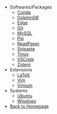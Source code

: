 - Softwares/Packages
    - [Conda](shortcuts/conda_commands.md)
    - [DolphinDB](shortcuts/dolphindb_commands.md)
    - [Edge](shortcuts/edge_shortcuts.md)
    - [Git](shortcuts/git_commands.md)
    - [MySQL](shortcuts/mysql_commands.md)
    - [Pip](shortcuts/pip_commands.md)
    - [ReadPaper](shortcuts/readpaper_shortcuts.md)
    - [Snipaste](shortcuts/snipaste_shortcuts.md)
    - [Tmux](shortcuts/tmux_commands.md)
    - [VSCode](shortcuts/vscode_shortcuts.md)
    - [Zotero](shortcuts/zotero_shortcuts.md)
- Extensions
    - [LaTeX](shortcuts/latex_shortcuts.md)
    - [Vim](shortcuts/vim_shortcuts.md)
    - [Vimium](shortcuts/vimium_shortcuts.md)
- Systems
    - [Ubuntu](shortcuts/ubuntu_commands.md)
    - [Windows](shortcuts/win_shortcuts.md)
- [Back to Homepage](README.md)